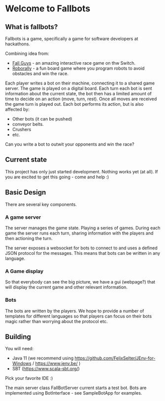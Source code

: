 
# Welcome to Fallbots

## What is fallbots?

Fallbots is a game, specifically a game for software developers at hackathons.

Combining idea from:
   * [Fall Guys](https://www.fallguys.com/) - an amazing interactive race game on thw Switch.
   * [Roborally](https://en.wikipedia.org/wiki/RoboRally) - a fun board game where you program robots to avoid obstacles and win the race. 


Each player writes a bot on their machine, connecting it to a shared game server.
The game is played on a digital board.  Each turn each bot is sent information about the current state, the bot then has a limited amount of time
to decide on an action (move, turn, rest).  Once all moves are received the game turn is played out.
Each bot performs its action, but is also affected by:
   * Other bots (it can be pushed)
   * conveyor belts.
   * Crushers
   * etc.

Can you write a bot to outwit your opponents and win the race?


## Current state

This project has only just started development.  Nothing works yet (at all).
If you are excited to get this going - come and help :)

## Basic Design

There are several key components.

### A game server 

The server manages the game state.  Playing a series of games.  During each game
the server runs each turn, sharing information with the players and then actioning the turn.

The server exposes a websocket for bots to connect to and uses a defined JSON protocol for 
the messages.  This means that bots can be written in any language.

### A Game display

So that everybody can see the big picture, we have a gui (webpage?) that will display
the current game and other relevant information.

### Bots

The bots are written by the players.  We hope to provide a number of templates for different
languages so that players can focus on their bots magic rather than worrying about the protocol etc.

## Building

You will need:
   * Java 11  (we recommend using https://github.com/FelixSelter/JEnv-for-Windows / https://www.jenv.be/  )
   * SBT (https://www.scala-sbt.org/)

Pick your favorite IDE :)

The main server class FallBotServer current starts a test bot.
Bots are implemented using BotInterface - see SampleBotApp for examples.

